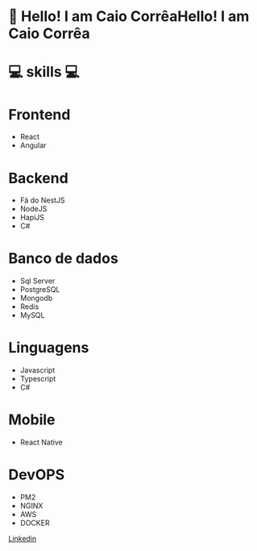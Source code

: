 # 👋 Hello! I am Caio CorrêaHello! I am Caio Corrêa

# 💻 skills 💻

# Frontend
- React
- Angular

# Backend
- Fã do NestJS
- NodeJS
- HapiJS
- C#

# Banco de dados
- Sql Server
- PostgreSQL
- Mongodb
- Redis
- MySQL

# Linguagens
- Javascript
- Typescript
- C#

# Mobile
- React Native

# DevOPS
- PM2
- NGINX
- AWS
- DOCKER

<a href="https://www.linkedin.com/in/caio-corr%C3%AAa-241ab5123/">Linkedin</a>


<!---
Caiiocorrea/Caiiocorrea is a ✨ special ✨ repository because its `README.md` (this file) appears on your GitHub profile.
You can click the Preview link to take a look at your changes.
--->
